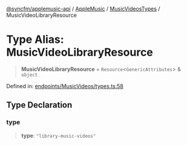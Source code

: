 [@syncfm/applemusic-api](../../../../../../globals.md) / [AppleMusic](../../../index.md) / [MusicVideosTypes](../index.md) / MusicVideoLibraryResource

# Type Alias: MusicVideoLibraryResource

> **MusicVideoLibraryResource** = `Resource`\<`GenericAttributes`\> & `object`

Defined in: [endpoints/MusicVideos/types.ts:58](https://github.com/sync-fm/applemusic-api/blob/a6a8471d4d51a41f6bd8af9d95c8abf0126e10f4/src/endpoints/MusicVideos/types.ts#L58)

## Type Declaration

### type

> **type**: `"library-music-videos"`
